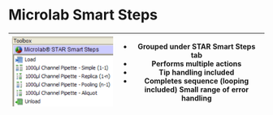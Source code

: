 # Microlab Smart Steps

| <img src="../../../.gitbook/assets/image (30) (1) (1) (1) (1) (1) (1).png" alt="" data-size="original"> | <ul><li>Grouped under STAR Smart Steps tab </li><li>Performs multiple actions </li><li>Tip handling included </li><li>Completes sequence (looping included) Small range of error handling</li></ul> |
| ------------------------------------------------------------------------------------------------------- | --------------------------------------------------------------------------------------------------------------------------------------------------------------------------------------------------- |
